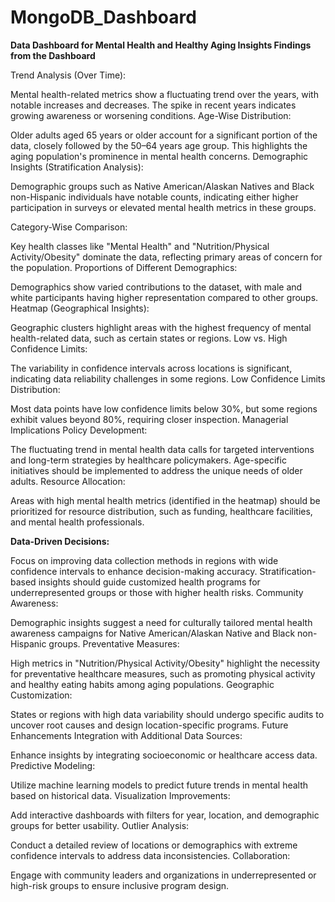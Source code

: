 # MongoDB_Dashboard

**Data Dashboard for Mental Health and Healthy Aging Insights
Findings from the Dashboard**


Trend Analysis (Over Time):

Mental health-related metrics show a fluctuating trend over the years, with notable increases and decreases. The spike in recent years indicates growing awareness or worsening conditions.
Age-Wise Distribution:

Older adults aged 65 years or older account for a significant portion of the data, closely followed by the 50–64 years age group. This highlights the aging population's prominence in mental health concerns.
Demographic Insights (Stratification Analysis):

Demographic groups such as Native American/Alaskan Natives and Black non-Hispanic individuals have notable counts, indicating either higher participation in surveys or elevated mental health metrics in these groups.

Category-Wise Comparison:

Key health classes like "Mental Health" and "Nutrition/Physical Activity/Obesity" dominate the data, reflecting primary areas of concern for the population.
Proportions of Different Demographics:

Demographics show varied contributions to the dataset, with male and white participants having higher representation compared to other groups.
Heatmap (Geographical Insights):

Geographic clusters highlight areas with the highest frequency of mental health-related data, such as certain states or regions.
Low vs. High Confidence Limits:

The variability in confidence intervals across locations is significant, indicating data reliability challenges in some regions.
Low Confidence Limits Distribution:

Most data points have low confidence limits below 30%, but some regions exhibit values beyond 80%, requiring closer inspection.
Managerial Implications
Policy Development:

The fluctuating trend in mental health data calls for targeted interventions and long-term strategies by healthcare policymakers.
Age-specific initiatives should be implemented to address the unique needs of older adults.
Resource Allocation:

Areas with high mental health metrics (identified in the heatmap) should be prioritized for resource distribution, such as funding, healthcare facilities, and mental health professionals.

**Data-Driven Decisions:**

Focus on improving data collection methods in regions with wide confidence intervals to enhance decision-making accuracy.
Stratification-based insights should guide customized health programs for underrepresented groups or those with higher health risks.
Community Awareness:

Demographic insights suggest a need for culturally tailored mental health awareness campaigns for Native American/Alaskan Native and Black non-Hispanic groups.
Preventative Measures:

High metrics in "Nutrition/Physical Activity/Obesity" highlight the necessity for preventative healthcare measures, such as promoting physical activity and healthy eating habits among aging populations.
Geographic Customization:

States or regions with high data variability should undergo specific audits to uncover root causes and design location-specific programs.
Future Enhancements
Integration with Additional Data Sources:

Enhance insights by integrating socioeconomic or healthcare access data.
Predictive Modeling:

Utilize machine learning models to predict future trends in mental health based on historical data.
Visualization Improvements:

Add interactive dashboards with filters for year, location, and demographic groups for better usability.
Outlier Analysis:

Conduct a detailed review of locations or demographics with extreme confidence intervals to address data inconsistencies.
Collaboration:

Engage with community leaders and organizations in underrepresented or high-risk groups to ensure inclusive program design.
